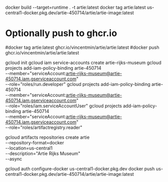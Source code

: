 docker build --target=runtime . -t artie:latest
docker tag artie:latest us-central1-docker.pkg.dev/artie-450714/artie/artie-image:latest

# Optionally push to ghcr.io
#docker tag artie:latest ghcr.io/vincentmin/artie/artie:latest
#docker push ghcr.io/vincentmin/artie/artie:latest

gcloud init
gcloud iam service-accounts create artie-rijks-museum
gcloud projects add-iam-policy-binding artie-450714 \
    --member="serviceAccount:artie-rijks-museum@artie-450714.iam.gserviceaccount.com" \
    --role="roles/run.developer"
gcloud projects add-iam-policy-binding artie-450714 \
    --member="serviceAccount:artie-rijks-museum@artie-450714.iam.gserviceaccount.com" \
    --role="roles/iam.serviceAccountUser"
gcloud projects add-iam-policy-binding artie-450714 \
    --member="serviceAccount:artie-rijks-museum@artie-450714.iam.gserviceaccount.com" \
    --role="roles/artifactregistry.reader"

gcloud artifacts repositories create artie \
    --repository-format=docker \
    --location=us-central1 \
    --description="Artie Rijks Museum" \
    --async

gcloud auth configure-docker us-central1-docker.pkg.dev
docker push us-central1-docker.pkg.dev/artie-450714/artie/artie-image:latest